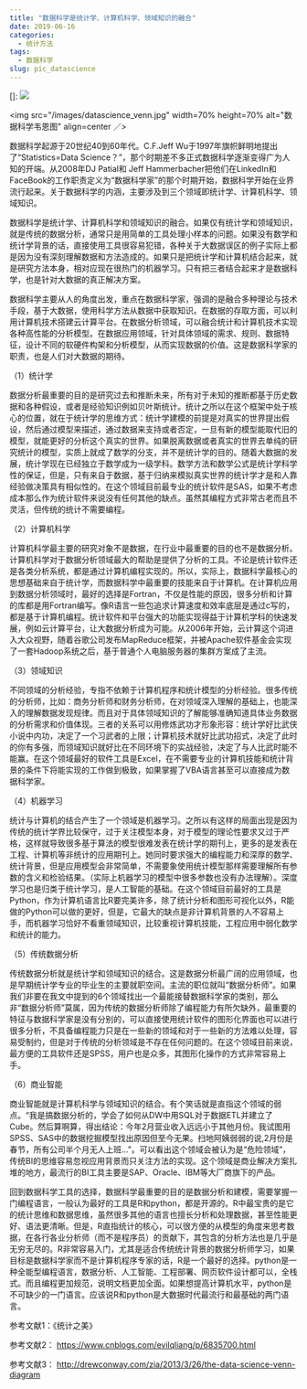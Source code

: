 ```yaml
---
title: "数据科学是统计学、计算机科学、领域知识的融合"
date: 2019-06-16
categories:
  - 统计方法
tags:
  - 数据科学
slug: pic_datascience
---
```

[]: ![](/images/data_science_venn.jpg)

<img src="/images/datascience_venn.jpg" width=70% height=70% alt="数据科学韦恩图" align=center ／>


数据科学起源于20世纪40到60年代。C.F.Jeff Wu于1997年旗帜鲜明地提出了“Statistics=Data Science？”，那个时期差不多正式数据科学逐渐变得广为人知的开端。从2008年DJ Patial和 Jeff Hammerbacher把他们在LinkedIn和FaceBook的工作职责定义为“数据科学家”的那个时期开始，数据科学开始在业界流行起来。关于数据科学的内涵，主要涉及到三个领域即统计学、计算机科学、领域知识。

数据科学是统计学、计算机科学和领域知识的融合。如果仅有统计学和领域知识，就是传统的数据分析，通常只是用简单的工具处理小样本的问题。如果没有数学和统计学背景的话，直接使用工具很容易犯错，各种关于大数据误区的例子实际上都是因为没有深刻理解数据和方法造成的。如果只是把统计学和计算机结合起来，就是研究方法本身，相对应现在很热门的机器学习。只有把三者结合起来才是数据科学，也是针对大数据的真正解决方案。

数据科学主要从人的角度出发，重点在数据科学家，强调的是融合多种理论与技术手段，基于大数据，使用科学方法从数据中获取知识。在数据的存取方面，可以利用计算机技术搭建云计算平台。在数据分析领域，可以融合统计和计算机技术实现各种高性能的分析模型。在数据应用领域，针对具体领域的需求、规则、数据特征，设计不同的软硬件构架和分析模型，从而实现数据的价值。这是数据科学家的职责，也是人们对大数据的期待。

（1）统计学

数据分析最重要的目的是研究过去和推断未来，所有对于未知的推断都基于历史数据和各种假设，或者是经验知识例如贝叶斯统计。统计之所以在这个框架中处于核心的位置，就在于统计学的思维方式：统计学建模的前提是对真实的世界提出假设，然后通过模型来描述，通过数据来支持或者否定，一旦有新的模型能取代旧的模型，就能更好的分析这个真实的世界。如果脱离数据或者真实的世界去单纯的研究统计的模型，实质上就成了数学的分支，并不是统计学的目的。随着大数据的发展，统计学现在已经独立于数学成为一级学科。数学方法和数学公式是统计学科学性的保证，但是，只有来自于数据，基于归纳来模拟真实世界的统计学才是和人靠经验做决策具有相似性的。在这个领域目前最专业的统计软件是SAS，如果不考虑成本那么作为统计软件来说没有任何其他的缺点。虽然其编程方式非常古老而且不灵活，但传统的统计不需要编程。

（2）计算机科学

计算机科学最主要的研究对象不是数据，在行业中最重要的目的也不是数据分析。计算机科学对于数据分析领域最大的帮助是提供了分析的工具。不论是统计软件还是各类分析系统，都是通过计算机编程实现的。所以，实际上，数据科学最核心的思想基础来自于统计学，而数据科学中最重要的技能来自于计算机。在计算机应用到数据分析领域时，最好的选择是Fortran，不仅是性能的原因，很多分析和计算的库都是用Fortran编写。像R语言一些包追求计算速度和效率底层是通过c写的，都是基于计算机编程。统计软件和平台强大的功能实现得益于计算机学科的快速发展，例如云计算平台，让大数据分析成为可能。从2006年开始，云计算这个词进入大众视野，随着谷歌公司发布MapReduce框架，并被Apache软件基金会实现了一套Hadoop系统之后，基于普通个人电脑服务器的集群方案成了主流。

（3）领域知识

不同领域的分析经验，专指不依赖于计算机程序和统计模型的分析经验。很多传统的分析师，比如：商务分析师和财务分析师，在对领域深入理解的基础上，也能深入的理解数据发现规律。而且对于具体领域知识的了解能够准确知道具体业务数据的分析需求和价值体现。三者的关系可以用修炼武功才形象形容：统计学好比武侠小说中内功，决定了一个习武者的上限；计算机技术就好比武功招式，决定了此时的你有多强，而领域知识就好比在不同环境下的实战经验，决定了与人比武时能不能赢。在这个领域最好的软件工具是Excel，在不需要专业的计算机技能和统计背景的条件下将能实现的工作做到极致，如果掌握了VBA语言甚至可以直接成为数据科学家。

（4）机器学习

统计与计算机的结合产生了一个领域是机器学习。之所以有这样的局面出现是因为传统的统计学界比较保守，过于关注模型本身，对于模型的理论性要求又过于严格，这样就导致很多基于算法的模型很难发表在统计学的期刊上，更多的是发表在工程、计算机等非统计的应用期刊上。她同时要求强大的编程能力和深厚的数学、统计背景，但是应用模型会非常简单，不需要象使用统计模型那样需要理解所有参数的含义和检验结果。（实际上机器学习的模型中很多参数也没有办法理解）。深度学习也是归类于统计学习，是人工智能的基础。在这个领域目前最好的工具是Python，作为计算机语言比R要完美许多，除了统计分析和图形可视化以外，R能做的Python可以做的更好，但是，它最大的缺点是非计算机背景的人不容易上手，而机器学习恰好不看重领域知识，比较重视计算机技能，工程应用中弱化数学和统计的能力。

（5）传统数据分析

传统数据分析就是统计学和领域知识的结合。这是数据分析最广阔的应用领域，也是早期统计学专业的毕业生的主要就职空间。主流的职位就叫“数据分析师”。如果我们非要在我文中提到的6个领域找出一个最能接替数据科学家的类别，那么非“数据分析师”莫属，因为传统的数据分析师除了编程能力有所欠缺外，最重要的特征与数据科学家是没有分别的，可以直接使用统计软件的图形化界面也可以进行很多分析，不具备编程能力只是在一些新的领域和对于一些新的方法难以处理，容易受制约，但是对于传统的分析领域是不存在任何问题的。在这个领域目前来说，最方便的工具软件还是SPSS，用户也是众多，其图形化操作的方式非常容易上手。

（6）商业智能

商业智能就是计算机科学与领域知识的结合。有个笑话就是直指这个领域的弱点。“我是搞数据分析的，学会了如何从DW中用SQL对于数据ETL并建立了Cube。然后算啊算，得出结论：今年2月营业收入远远小于其他月份。我试图用SPSS、SAS中的数据挖掘模型找出原因但至今无果。扫地阿姨弱弱的说,2月份是春节，所有公司半个月无人上班..."。可以看出这个领域会被认为是“危险领域”，传统BI的思维容易忽视应用背景而只关注方法的实现。这个领域是商业解决方案扎堆的地方，最流行的BI工具主要是SAP、Oracle、IBM等大厂商旗下的产品。

回到数据科学工具的选择，数据科学最重要的目的是数据分析和建模，需要掌握一门编程语言，一般认为最好的工具是R和python，都是开源的。R中最宝贵的是它的统计思维和数据思维，虽然很多其他的语言也擅长分析和处理数据，甚至性能更好、语法更清晰。但是，R直指统计的核心，可以很方便的从模型的角度来思考数据，在各行各业分析师（而不是程序员）的贡献下，其包含的分析方法也是几乎是无穷无尽的。R非常容易入门，尤其是适合传统统计背景的数据分析师学习，如果目标是数据科学家而不是计算机程序专家的话，R是一个最好的选择。python是一种全能型编程语言，数据分析、人工智能、工程部署、网页软件设计都可以，全栈式。而且编程更加规范，说明文档更加全面。如果想提高计算机水平，python是不可缺少的一门语言。应该说R和python是大数据时代最流行和最基础的两门语言。


参考文献1：《统计之美》

参考文献2： https://www.cnblogs.com/evilqliang/p/6835700.html

参考文献3： http://drewconway.com/zia/2013/3/26/the-data-science-venn-diagram